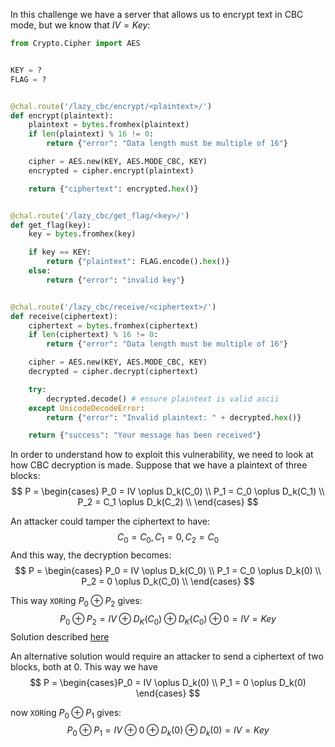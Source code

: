 In this challenge we have a server that allows us to encrypt text in CBC mode, but we know that $IV = Key$:
```python
from Crypto.Cipher import AES


KEY = ?
FLAG = ?


@chal.route('/lazy_cbc/encrypt/<plaintext>/')
def encrypt(plaintext):
    plaintext = bytes.fromhex(plaintext)
    if len(plaintext) % 16 != 0:
        return {"error": "Data length must be multiple of 16"}

    cipher = AES.new(KEY, AES.MODE_CBC, KEY)
    encrypted = cipher.encrypt(plaintext)

    return {"ciphertext": encrypted.hex()}


@chal.route('/lazy_cbc/get_flag/<key>/')
def get_flag(key):
    key = bytes.fromhex(key)

    if key == KEY:
        return {"plaintext": FLAG.encode().hex()}
    else:
        return {"error": "invalid key"}


@chal.route('/lazy_cbc/receive/<ciphertext>/')
def receive(ciphertext):
    ciphertext = bytes.fromhex(ciphertext)
    if len(ciphertext) % 16 != 0:
        return {"error": "Data length must be multiple of 16"}

    cipher = AES.new(KEY, AES.MODE_CBC, KEY)
    decrypted = cipher.decrypt(ciphertext)

    try:
        decrypted.decode() # ensure plaintext is valid ascii
    except UnicodeDecodeError:
        return {"error": "Invalid plaintext: " + decrypted.hex()}

    return {"success": "Your message has been received"}

```

In order to understand how to exploit this vulnerability, we need to look at how CBC decryption is made. Suppose that we have a plaintext of three blocks:
$$
P = \begin{cases}
P_0 = IV \oplus D_k(C_0) \\
P_1 = C_0 \oplus D_k(C_1) \\
P_2 = C_1 \oplus D_k(C_2) \\
\end{cases}
$$

An attacker could tamper the ciphertext to have:
$$
C_0 = C_0, C_1 = 0, C_2 = C_0
$$
And this way, the decryption becomes:
$$
P = \begin{cases}
P_0 = IV \oplus D_k(C_0) \\
P_1 = C_0 \oplus D_k(0) \\
P_2 = 0 \oplus D_k(C_0) \\
\end{cases}
$$

This way `XOR`ing $P_0 \oplus P_2$ gives:
$$
P_0 \oplus P_2 = IV \oplus D_K(C_0) \oplus D_K(C_0) \oplus 0 = IV = Key
$$
Solution described [here](https://crypto.stackexchange.com/a/67231)

An alternative solution would require an attacker to send a ciphertext of two blocks, both at $0$. This way we have
$$
P = \begin{cases}P_0 = IV \oplus D_k(0) \\ 
P_1 = 0 \oplus D_k(0)
\end{cases}
$$

now `XOR`ing $P_0 \oplus P_1$ gives:
$$
P_0 \oplus P_1= IV \oplus 0 \oplus D_k(0) \oplus D_k(0) = IV = Key
$$